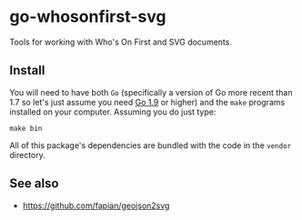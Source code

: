 # go-whosonfirst-svg

Tools for working with Who's On First and SVG documents.

## Install

You will need to have both `Go` (specifically a version of Go more recent than 1.7 so let's just assume you need [Go 1.9](https://golang.org/dl/) or higher) and the `make` programs installed on your computer. Assuming you do just type:

```
make bin
```

All of this package's dependencies are bundled with the code in the `vendor` directory.

## See also

* https://github.com/fapian/geojson2svg
